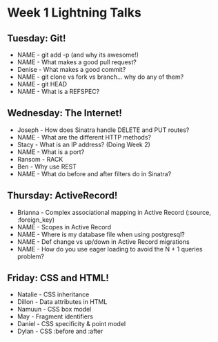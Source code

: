 # Week 1 Lightning Talks

## Tuesday: Git!

- NAME - git add -p (and why its awesome!)
- NAME - What makes a good pull request?
- Denise - What makes a good commit?
- NAME - git clone vs fork vs branch… why do any of them?
- NAME - git HEAD
- NAME - What is a REFSPEC?

## Wednesday: The Internet!

- Joseph - How does Sinatra handle DELETE and PUT routes?
- NAME - What are the different HTTP methods?
- Stacy - What is an IP address? (Doing Week 2)
- NAME - What is a port?
- Ransom - RACK
- Ben - Why use REST
- NAME - What do before and after filters do in Sinatra?

## Thursday: ActiveRecord!

- Brianna - Complex associational mapping in Active Record (:source, :foreign_key)
- NAME - Scopes in Active Record
- NAME - Where is my database file when using postgresql?
- NAME - Def change vs up/down in Active Record migrations
- NAME - How do you use eager loading to avoid the N + 1 queries problem?

## Friday: CSS and HTML!

- Natalie - CSS inheritance
- Dillon - Data attributes in HTML
- Namuun - CSS box model
- May - Fragment identifiers
- Daniel - CSS specificity & point model
- Dylan - CSS :before and :after
